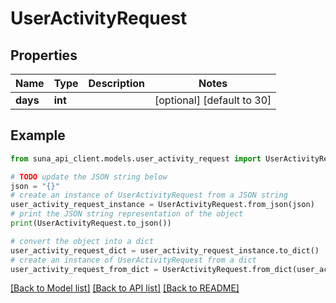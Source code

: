 # UserActivityRequest


## Properties

Name | Type | Description | Notes
------------ | ------------- | ------------- | -------------
**days** | **int** |  | [optional] [default to 30]

## Example

```python
from suna_api_client.models.user_activity_request import UserActivityRequest

# TODO update the JSON string below
json = "{}"
# create an instance of UserActivityRequest from a JSON string
user_activity_request_instance = UserActivityRequest.from_json(json)
# print the JSON string representation of the object
print(UserActivityRequest.to_json())

# convert the object into a dict
user_activity_request_dict = user_activity_request_instance.to_dict()
# create an instance of UserActivityRequest from a dict
user_activity_request_from_dict = UserActivityRequest.from_dict(user_activity_request_dict)
```
[[Back to Model list]](../README.md#documentation-for-models) [[Back to API list]](../README.md#documentation-for-api-endpoints) [[Back to README]](../README.md)


